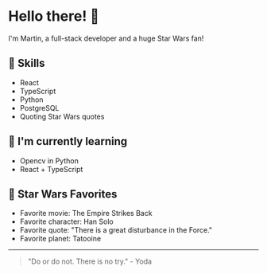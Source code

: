 # Hello there! 👋

I'm Martin, a full-stack developer and a huge Star Wars fan!

## 🚀 Skills

- React
- TypeScript
- Python
- PostgreSQL
- Quoting Star Wars quotes

## 🌱 I'm currently learning

- Opencv in Python
- React + TypeScript

## 🎥 Star Wars Favorites

- Favorite movie: The Empire Strikes Back
- Favorite character: Han Solo
- Favorite quote: "There is a great disturbance in the Force."
- Favorite planet: Tatooine
<!--
## 💻 Projects

- [Project #1]: [Brief description and link to the project]
- [Project #2]: [Brief description and link to the project]
- [Project #3]: [Brief description and link to the project]

## 📈 GitHub Stats

![Your GitHub stats](https://github-readme-stats.vercel.app/api?username=yourusername&show_icons=true)

## 🤝 Contributing

Contributions, issues, and feature requests are welcome! Feel free to check [contributing guidelines](CONTRIBUTING.md).

## ❤️ Support

If you like my work, please consider supporting me with a coffee ☕

[![Buy me a coffee](https://img.shields.io/badge/-Buy%20me%20a%20coffee-FF813F?style=flat-square&logo=buy-me-a-coffee&logoColor=white&link=https://www.buymeacoffee.com/yourusername)](https://www.buymeacoffee.com/yourusername)
-->
---

> "Do or do not. There is no try." - Yoda

